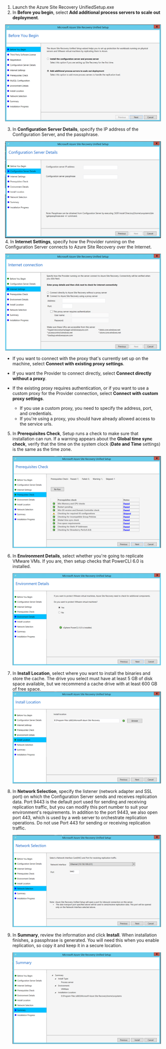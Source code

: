 1. Launch the Azure Site Recovery UnifiedSetup.exe
2. In **Before you begin**, select **Add additional process servers to scale out deployment**.

  ![Add process server](./media/site-recovery-add-process-server/ps-page-1.png)

3. In **Configuration Server Details**, specify the IP address of the Configuration Server, and the passphrase.

  ![Add process server 2](./media/site-recovery-add-process-server/ps-page-2.png)
4. In **Internet Settings**, specify how the Provider running on the Configuration Server connects to Azure Site Recovery over the Internet.

  ![Add process server 3](./media/site-recovery-add-process-server/ps-page-3.png)

   * If you want to connect with the proxy that's currently set up on the machine, select **Connect with existing proxy settings**.
   * If you want the Provider to connect directly, select **Connect directly without a proxy**.
   * If the existing proxy requires authentication, or if you want to use a custom proxy for the Provider connection, select **Connect with custom proxy settings**.

     * If you use a custom proxy, you need to specify the address, port, and credentials.
     * If you're using a proxy, you should have already allowed access to the service urls.

5. In **Prerequisites Check**, Setup runs a check to make sure that installation can run. If a warning appears about the **Global time sync check**, verify that the time on the system clock (**Date and Time** settings) is the same as the time zone.

     ![Add process server 4](./media/site-recovery-add-process-server/ps-page-4.png)

6. In **Environment Details**, select whether you're going to replicate VMware VMs. If you are, then setup checks that PowerCLI 6.0 is installed.

     ![Add process server 5](./media/site-recovery-add-process-server/ps-page-5.png)

7. In **Install Location**, select where you want to install the binaries and store the cache. The drive you select must have at least 5 GB of disk space available, but we recommend a cache drive with at least 600 GB of free space.
     ![Add process server 5](./media/site-recovery-add-process-server/ps-page-6.png)

8. In **Network Selection**, specify the listener (network adapter and SSL port) on which the Configuration Server sends and receives replication data. Port 9443 is the default port used for sending and receiving replication traffic, but you can modify this port number to suit your environment's requirements. In addition to the port 9443, we also open port 443, which is used by a web server to orchestrate replication operations. Do not use Port 443 for sending or receiving replication traffic.

     ![Add process server 6](./media/site-recovery-add-process-server/ps-page-7.png)
9. In **Summary**, review the information and click **Install**. When installation finishes, a passphrase is generated. You will need this when you enable replication, so copy it and keep it in a secure location.

     ![Add process server 7](./media/site-recovery-add-process-server/ps-page-8.png)
